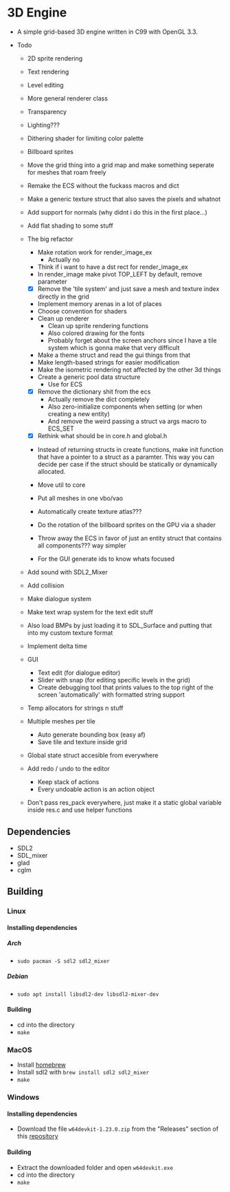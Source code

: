 # 3D Engine

- A simple grid-based 3D engine written in C99 with OpenGL 3.3.

- Todo
    - 2D sprite rendering
    - Text rendering
    - Level editing
    - More general renderer class
    - Transparency
    - Lighting???
    - Dithering shader for limiting color palette
    - Billboard sprites
    - Move the grid thing into a grid map and make something seperate for meshes that roam freely

    - Remake the ECS without the fuckass macros and dict
    - Make a generic texture struct that also saves the pixels and whatnot
    - Add support for normals (why didnt i do this in the first place...)
    - Add flat shading to some stuff

    - The big refactor
        - Make rotation work for render_image_ex
            - Actually no
        - Think if i want to have a dst rect for render_image_ex
        - In render_image make pivot TOP_LEFT by default, remove parameter
        
        - [x] Remove the 'tile system' and just save a mesh and texture index directly in the grid
        - Implement memory arenas in a lot of places
        - Choose convention for shaders
        - Clean up renderer
            - Clean up sprite rendering functions
            - Also colored drawing for the fonts
            - Probably forget about the screen anchors since I have a tile system which is gonna make that very difficult
        - Make a theme struct and read the gui things from that
        - Make length-based strings for easier modification
        - Make the isometric rendering not affected by the other 3d things
        - Create a generic pool data structure
            - Use for ECS
        - [x] Remove the dictionary shit from the ecs
            - Actually remove the dict completely
            - Also zero-initialize components when setting (or when creating a new entity)
            - And remove the weird passing a struct va args macro to ECS_SET
        - [x] Rethink what should be in core.h and global.h
        - Instead of returning structs in create functions, make init function that have a pointer to a struct as a paramter. This way you can decide per case if the struct should be statically or dynamically allocated.

        - Move util to core

        - Put all meshes in one vbo/vao
        - Automatically create texture atlas???

        - Do the rotation of the billboard sprites on the GPU via a shader

        - Throw away the ECS in favor of just an entity struct that contains all components??? way simpler

        - For the GUI generate ids to know whats focused


    - Add sound with SDL2_Mixer
    - Add collision
    - Make dialogue system
    - Make text wrap system for the text edit stuff
    - Also load BMPs by just loading it to SDL_Surface and putting that into my custom texture format
    - Implement delta time

    - GUI
        - Text edit (for dialogue editor)
        - Slider with snap (for editing specific levels in the grid)
        - Create debugging tool that prints values to the top right of the screen 'automatically' with formatted string support

    - Temp allocators for strings n stuff

    - Multiple meshes per tile
        - Auto generate bounding box (easy af)
        - Save tile and texture inside grid

    - Global state struct accesible from everywhere

    - Add redo / undo to the editor
        - Keep stack of actions
        - Every undoable action is an action object

    - Don't pass res_pack everywhere, just make it a static global variable inside res.c and use helper functions

## Dependencies
- SDL2
- SDL_mixer
- glad
- cglm

## Building
### Linux
#### Installing dependencies
##### Arch
- `sudo pacman -S sdl2 sdl2_mixer`

##### Debian
- `sudo apt install libsdl2-dev libsdl2-mixer-dev`

#### Building
- cd into the directory
- `make`

### MacOS
- Install [homebrew](https://brew.sh/)
- Install sdl2 with `brew install sdl2 sdl2_mixer`
- `make`

### Windows
#### Installing dependencies
- Download the file `w64devkit-1.23.0.zip` from the "Releases" section of this [repository](https://github.com/skeeto/w64devkit)

#### Building
- Extract the downloaded folder and open `w64devkit.exe`
- cd into the directory
- `make`
